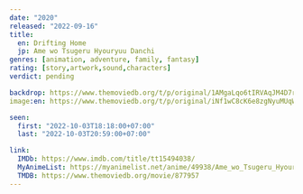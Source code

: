 ```yaml
---
date: "2020"
released: "2022-09-16"
title:
  en: Drifting Home
  jp: Ame wo Tsugeru Hyouryuu Danchi
genres: [animation, adventure, family, fantasy]
rating: [story,artwork,sound,characters]
verdict: pending

backdrop: https://www.themoviedb.org/t/p/original/1AMgaLqo6tIRVAqJM4D7rMub9K.jpg
image:en: https://www.themoviedb.org/t/p/original/iNf1wC8cK6e8zgNyuMUqWFT7Din.jpg

seen:
  first: "2022-10-03T18:18:00+07:00"
  last: "2022-10-03T20:59:00+07:00"

link:
  IMDb: https://www.imdb.com/title/tt15494038/
  MyAnimeList: https://myanimelist.net/anime/49938/Ame_wo_Tsugeru_Hyouryuu_Danchi
  TMDB: https://www.themoviedb.org/movie/877957
---
```

